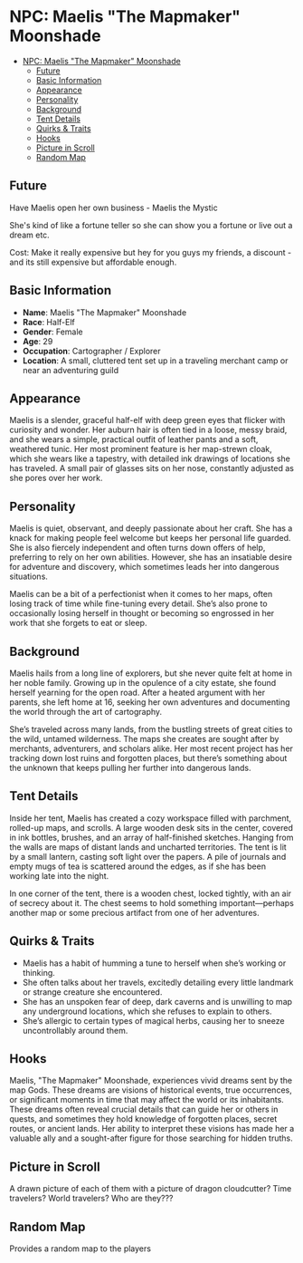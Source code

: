 # NPC: Maelis "The Mapmaker" Moonshade

- [NPC: Maelis "The Mapmaker" Moonshade](#npc-maelis-the-mapmaker-moonshade)
  - [Future](#future)
  - [Basic Information](#basic-information)
  - [Appearance](#appearance)
  - [Personality](#personality)
  - [Background](#background)
  - [Tent Details](#tent-details)
  - [Quirks \& Traits](#quirks--traits)
  - [Hooks](#hooks)
  - [Picture in Scroll](#picture-in-scroll)
  - [Random Map](#random-map)


## Future

Have Maelis open her own business - Maelis the Mystic 

She's kind of like a fortune teller so she can show you a fortune or live out a dream etc. 

Cost: Make it really expensive but hey for you guys my friends, a discount - and its still expensive but affordable enough.


## Basic Information
- **Name**: Maelis "The Mapmaker" Moonshade
- **Race**: Half-Elf
- **Gender**: Female
- **Age**: 29
- **Occupation**: Cartographer / Explorer
- **Location**: A small, cluttered tent set up in a traveling merchant camp or near an adventuring guild

## Appearance
Maelis is a slender, graceful half-elf with deep green eyes that flicker with curiosity and wonder. Her auburn hair is often tied in a loose, messy braid, and she wears a simple, practical outfit of leather pants and a soft, weathered tunic. Her most prominent feature is her map-strewn cloak, which she wears like a tapestry, with detailed ink drawings of locations she has traveled. A small pair of glasses sits on her nose, constantly adjusted as she pores over her work.

## Personality
Maelis is quiet, observant, and deeply passionate about her craft. She has a knack for making people feel welcome but keeps her personal life guarded. She is also fiercely independent and often turns down offers of help, preferring to rely on her own abilities. However, she has an insatiable desire for adventure and discovery, which sometimes leads her into dangerous situations.

Maelis can be a bit of a perfectionist when it comes to her maps, often losing track of time while fine-tuning every detail. She’s also prone to occasionally losing herself in thought or becoming so engrossed in her work that she forgets to eat or sleep.

## Background
Maelis hails from a long line of explorers, but she never quite felt at home in her noble family. Growing up in the opulence of a city estate, she found herself yearning for the open road. After a heated argument with her parents, she left home at 16, seeking her own adventures and documenting the world through the art of cartography.

She’s traveled across many lands, from the bustling streets of great cities to the wild, untamed wilderness. The maps she creates are sought after by merchants, adventurers, and scholars alike. Her most recent project has her tracking down lost ruins and forgotten places, but there’s something about the unknown that keeps pulling her further into dangerous lands.

## Tent Details
Inside her tent, Maelis has created a cozy workspace filled with parchment, rolled-up maps, and scrolls. A large wooden desk sits in the center, covered in ink bottles, brushes, and an array of half-finished sketches. Hanging from the walls are maps of distant lands and uncharted territories. The tent is lit by a small lantern, casting soft light over the papers. A pile of journals and empty mugs of tea is scattered around the edges, as if she has been working late into the night.

In one corner of the tent, there is a wooden chest, locked tightly, with an air of secrecy about it. The chest seems to hold something important—perhaps another map or some precious artifact from one of her adventures.

## Quirks & Traits
- Maelis has a habit of humming a tune to herself when she’s working or thinking.
- She often talks about her travels, excitedly detailing every little landmark or strange creature she encountered.
- She has an unspoken fear of deep, dark caverns and is unwilling to map any underground locations, which she refuses to explain to others.
- She’s allergic to certain types of magical herbs, causing her to sneeze uncontrollably around them.

## Hooks

Maelis, "The Mapmaker" Moonshade, experiences vivid dreams sent by the map Gods. These dreams are visions of historical events, true occurrences, or significant moments in time that may affect the world or its inhabitants. These dreams often reveal crucial details that can guide her or others in quests, and sometimes they hold knowledge of forgotten places, secret routes, or ancient lands. Her ability to interpret these visions has made her a valuable ally and a sought-after figure for those searching for hidden truths.


## Picture in Scroll

A drawn picture of each of them with a picture of dragon cloudcutter?
Time travelers?
World travelers?
Who are they???

## Random Map

Provides a random map to the players

